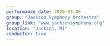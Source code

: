 ```yaml
---
performance_date: 2020-02-08
group: "Jackson Symphony Orchestra"
group_link: "www.jacksonsymphony.org"
location: "Jackson, MI"
conductor: true
---
```

